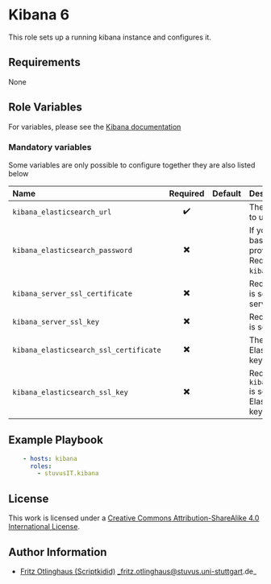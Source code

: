 # Kibana 6

This role sets up a running kibana instance and configures it.

## Requirements

None

## Role Variables

For variables, please see the [Kibana documentation](https://www.elastic.co/guide/en/kibana/current/settings.html)

### Mandatory variables
Some variables are only possible to configure together they are also listed below

| Name                                    |         Required         | Default | Description                                                                                                                                                            |    |
|:----------------------------------------|:------------------------:|:--------|:-----------------------------------------------------------------------------------------------------------------------------------------------------------------------|:---|
| `kibana_elasticsearch_url `             |    :heavy_check_mark:    |         | The URL of the Elasticsearch instance to use for all your queries                                                                                                      |    |
| `kibana_elasticsearch_password`        | :heavy_multiplication_x: |         | If your Elasticsearch is protected with basic authentication, these settings provide the username and password. Required when `kibana_elasticsearch_username` is set. |    |
| `kibana_server_ssl_certificate`        | :heavy_multiplication_x: |         | Required if `kibana_server_ssl_enabled` is set. SSL certificate for the Kibana server                                                                                 |    |
| `kibana_server_ssl_key`                | :heavy_multiplication_x: |         | Required if `kibana_server_ssl_enabled` is set. SSL key for the Kibana server                                                                                         |    |
| `kibana_elasticsearch_ssl_certificate` | :heavy_multiplication_x: |         | These files validate that your Elasticsearch backend uses the same key files.                                                                                          |    |
| `kibana_elasticsearch_ssl_key`         | :heavy_multiplication_x: |         | Required if `kibana_elasticsearch_ssl_certificate` is set. These files validate that your Elasticsearch backend uses the same key files.                              |    |

## Example Playbook
```yml
    - hosts: kibana
      roles:
        - stuvusIT.kibana
```

## License

This work is licensed under a [Creative Commons Attribution-ShareAlike 4.0 International License](https://creativecommons.org/licenses/by-sa/4.0/).

## Author Information

- [Fritz Otlinghaus (Scriptkidid)](https://github.com/scriptkiddi) _fritz.otlinghaus@stuvus.uni-stuttgart.de_
